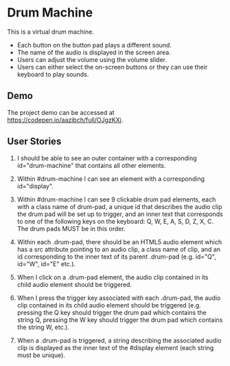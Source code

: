# Drum Machine

This is a virtual drum machine.

- Each button on the button pad plays a different sound.
- The name of the audio is displayed in the screen area.
- Users can adjust the volume using the volume slider.
- Users can either select the on-screen buttons or they can use their keyboard to play sounds.

## Demo

The project demo can be accessed at https://codepen.io/aazibch/full/OJgzKXj.

## User Stories

1. I should be able to see an outer container with a corresponding id="drum-machine" that contains all other elements.

2. Within #drum-machine I can see an element with a corresponding id="display".

3. Within #drum-machine I can see 9 clickable drum pad elements, each with a class name of drum-pad, a unique id that describes the audio clip the drum pad will be set up to trigger, and an inner text that corresponds to one of the following keys on the keyboard: Q, W, E, A, S, D, Z, X, C. The drum pads MUST be in this order.

4. Within each .drum-pad, there should be an HTML5 audio element which has a src attribute pointing to an audio clip, a class name of clip, and an id corresponding to the inner text of its parent .drum-pad (e.g. id="Q", id="W", id="E" etc.).

5. When I click on a .drum-pad element, the audio clip contained in its child audio element should be triggered.

6. When I press the trigger key associated with each .drum-pad, the audio clip contained in its child audio element should be triggered (e.g. pressing the Q key should trigger the drum pad which contains the string Q, pressing the W key should trigger the drum pad which contains the string W, etc.).

7. When a .drum-pad is triggered, a string describing the associated audio clip is displayed as the inner text of the #display element (each string must be unique).
